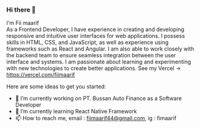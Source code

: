 ### Hi there 👋

I'm Fii maarif <br> As a Frontend Developer, I have experience in creating and developing responsive and intuitive user interfaces for web applications. I possess skills in HTML, CSS, and JavaScript, as well as experience using frameworks such as React and Angular. I am also able to work closely with the backend team to ensure seamless integration between the user interface and systems. I am passionate about learning and experimenting with new technologies to create better applications.
See my Vercel -> https://vercel.com/fiimaarif

Here are some ideas to get you started:

- 🔭 I’m currently working on PT. Bussan Auto Finance as a Software Developer
- 🌱 I’m currently learning React Native Framework
- 📫 How to reach me, email : fiimaarif44@gmail.com, ig : fimaarif
<!-- - 👯 I’m looking to collaborate on ... -->
<!-- - 🤔 I’m looking for help with ... -->
<!-- - 💬 Ask me about ... -->
<!-- - 😄 Pronouns: ... -->
<!-- - ⚡ Fun fact: ... -->
